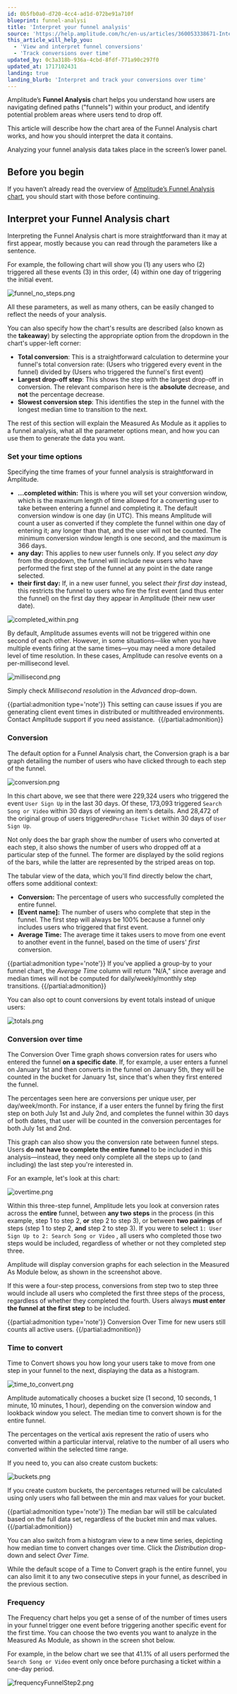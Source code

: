 ```yaml
---
id: 0b5fb0a0-d720-4cc4-ad1d-072be91a710f
blueprint: funnel-analysi
title: 'Interpret your funnel analysis'
source: 'https://help.amplitude.com/hc/en-us/articles/360053338671-Interpret-your-funnel-analysis'
this_article_will_help_you:
  - 'View and interpret funnel conversions'
  - 'Track conversions over time'
updated_by: 0c3a318b-936a-4cbd-8fdf-771a90c297f0
updated_at: 1717102431
landing: true
landing_blurb: 'Interpret and track your conversions over time'
---
```

Amplitude’s **Funnel Analysis** chart helps you understand how users are navigating defined paths ("funnels") within your product, and identify potential problem areas where users tend to drop off.

This article will describe how the chart area of the Funnel Analysis chart works, and how you should interpret the data it contains.

Analyzing your funnel analysis data takes place in the screen’s lower panel.

## Before you begin

If you haven’t already read the overview of [Amplitude’s Funnel Analysis chart](/analytics/charts/funnel-analysis/funnel-analysis-build), you should start with those before continuing.

## Interpret your Funnel Analysis chart

Interpreting the Funnel Analysis chart is more straightforward than it may at first appear, mostly because you can read through the parameters like a sentence.

For example, the following chart will show you (1) any users who (2) triggered all these events (3) in this order, (4) within one day of triggering the initial event.

![funnel_no_steps.png](/output/img/funnel-analysis/funnel-no-steps-png.png)

All these parameters, as well as many others, can be easily changed to reflect the needs of your analysis.

You can also specify how the chart's results are described (also known as the **takeaway**) by selecting the appropriate option from the dropdown in the chart's upper-left corner:

* **Total conversion**: This is a straightforward calculation to determine your funnel's total conversion rate: (Users who triggered every event in the funnel) divided by (Users who triggered the funnel's first event)
* **Largest drop-off step**: This shows the step with the largest drop-off in conversion. The relevant comparison here is the **absolute** decrease, and **not** the percentage decrease.
* **Slowest conversion step**: This identifies the step in the funnel with the longest median time to transition to the next.

The rest of this section will explain the Measured As Module as it applies to a funnel analysis, what all the parameter options mean, and how you can use them to generate the data you want.

### Set your time options

Specifying the time frames of your funnel analysis is straightforward in Amplitude.  

* **...completed within:** This is where you will set your conversion window, which is the maximum length of time allowed for a converting user to take between entering a funnel and completing it. The default conversion window is one day (in UTC). This means Amplitude will count a user as converted if they complete the funnel within one day of entering it; any longer than that, and the user will not be counted. The minimum conversion window length is one second, and the maximum is 366 days.
* **any day:** This applies to new user funnels only. If you select *any day* from the dropdown, the funnel will include new users who have performed the first step of the funnel at any point in the date range selected.
* **their first day:** If, in a new user funnel, you select *their first day* instead, this restricts the funnel to users who fire the first event (and thus enter the funnel) on the first day they appear in Amplitude (their new user date).

![completed_within.png](/output/img/funnel-analysis/completed-within-png.png)

By default, Amplitude assumes events will not be triggered within one second of each other. However, in some situations—like when you have multiple events firing at the same times—you may need a more detailed level of time resolution. In these cases, Amplitude can resolve events on a per-millisecond level.

![millisecond.png](/output/img/funnel-analysis/millisecond-png.png)

Simply check *Millisecond resolution* in the *Advanced* drop-down.

{{partial:admonition type='note'}}
This setting can cause issues if you are generating client event times in distributed or multithreaded environments. Contact Amplitude support if you need assistance. 
{{/partial:admonition}}

### Conversion

The default option for a Funnel Analysis chart, the Conversion graph is a bar graph detailing the number of users who have clicked through to each step of the funnel.

![conversion.png](/output/img/funnel-analysis/conversion-png.png)

In this chart above, we see that there were 229,324 users who triggered the event `User Sign Up` in the last 30 days. Of these, 173,093 triggered `Search Song or Video` within 30 days of viewing an item's details. And 28,472 of the original group of users triggered`Purchase Ticket` within 30 days of `User Sign Up`.

Not only does the bar graph show the number of users who converted at each step, it also shows the number of users who dropped off at a particular step of the funnel. The former are displayed by the solid regions of the bars, while the latter are represented by the striped areas on top.

The tabular view of the data, which you'll find directly below the chart, offers some additional context: 

* **Conversion:** The percentage of users who successfully completed the entire funnel.
* **[Event name]:** The number of users who complete that step in the funnel. The first step will always be 100% because a funnel only includes users who triggered that first event.
* **Average Time:** The average time it takes users to move from one event to another event in the funnel, based on the time of users' *first* conversion.

{{partial:admonition type='note'}}
If you've applied a group-by to your funnel chart, the *Average Time* column will return "N/A," since average and median times will not be computed for daily/weekly/monthly step transitions.
{{/partial:admonition}}

You can also opt to count conversions by event totals instead of unique users:

![totals.png](/output/img/funnel-analysis/totals-png.png)

### Conversion over time

The Conversion Over Time graph shows conversion rates for users who entered the funnel **on a specific date**. If, for example, a user enters a funnel on January 1st and then converts in the funnel on January 5th, they will be counted in the bucket for January 1st, since that's when they first entered the funnel.

The percentages seen here are conversions per unique user, per day/week/month. For instance, if a user enters the funnel by firing the first step on both July 1st and July 2nd, and completes the funnel within 30 days of both dates, that user will be counted in the conversion percentages for both July 1st and 2nd.

This graph can also show you the conversion rate between funnel steps. Users **do not have to complete the entire funnel** to be included in this analysis—instead, they need only complete all the steps up to (and including) the last step you're interested in.

For an example, let's look at this chart:

![overtime.png](/output/img/funnel-analysis/overtime-png.png)

Within this three-step funnel, Amplitude lets you look at conversion rates across the **entire** funnel, between **any two steps** in the process (in this example, step 1 to step 2, **or** step 2 to step 3), or between **two pairings** of steps (step 1 to step 2, **and** step 2 to step 3). If you were to select  `1: User Sign Up to 2: Search Song or Video` , all users who completed those two steps would be included, regardless of whether or not they completed step three.

Amplitude will display conversion graphs for each selection in the Measured As Module below, as shown in the screenshot above.

If this were a four-step process, conversions from step two to step three would include all users who completed the first three steps of the process, regardless of whether they completed the fourth. Users always **must enter the funnel at the first step** to be included.

{{partial:admonition type='note'}}
Conversion Over Time for new users still counts all active users.
{{/partial:admonition}}

### Time to convert

Time to Convert shows you how long your users take to move from one step in your funnel to the next, displaying the data as a histogram.

![time_to_convert.png](/output/img/funnel-analysis/time-to-convert-png.png)

Amplitude automatically chooses a bucket size (1 second, 10 seconds, 1 minute, 10 minutes, 1 hour), depending on the conversion window and lookback window you select. The median time to convert shown is for the entire funnel.

The percentages on the vertical axis represent the ratio of users who converted within a particular interval, relative to the number of all users who converted within the selected time range. 

If you need to, you can also create custom buckets:

![buckets.png](/output/img/funnel-analysis/buckets-png.png)

If you create custom buckets, the percentages returned will be calculated using only users who fall between the min and max values for your bucket. 

{{partial:admonition type='note'}}
The median bar will still be calculated based on the full data set, regardless of the bucket min and max values.
{{/partial:admonition}}

You can also switch from a histogram view to a new time series, depicting how median time to convert changes over time. Click the *Distribution* drop-down and select *Over Time.*

While the default scope of a Time to Convert graph is the entire funnel, you can also limit it to any two consecutive steps in your funnel, as described in the previous section.

### Frequency

The Frequency chart helps you get a sense of of the number of times users in your funnel trigger one event before triggering another specific event for the first time. You can choose the two events you want to analyze in the Measured As Module, as shown in the screen shot below.

For example, in the below chart we see that 41.1% of all users performed the `Search Song or Video` event only once before purchasing a ticket within a one-day period. 

![frequencyFunnelStep2.png](/output/img/funnel-analysis/frequencyfunnelstep2-png.png)